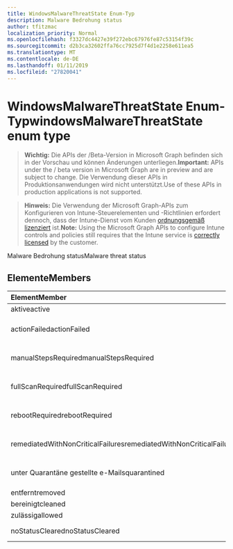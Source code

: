 ```yaml
---
title: WindowsMalwareThreatState Enum-Typ
description: Malware Bedrohung status
author: tfitzmac
localization_priority: Normal
ms.openlocfilehash: f3327dc4427e39f272ebc67976fe87c53154f39c
ms.sourcegitcommit: d2b3ca32602ffa76cc7925d7f4d1e2258e611ea5
ms.translationtype: MT
ms.contentlocale: de-DE
ms.lasthandoff: 01/11/2019
ms.locfileid: "27820041"
---
```

# <a name="windowsmalwarethreatstate-enum-type"></a><span data-ttu-id="b3c7e-103">WindowsMalwareThreatState Enum-Typ</span><span class="sxs-lookup"><span data-stu-id="b3c7e-103">windowsMalwareThreatState enum type</span></span>

> <span data-ttu-id="b3c7e-104">**Wichtig:** Die APIs der /Beta-Version in Microsoft Graph befinden sich in der Vorschau und können Änderungen unterliegen.</span><span class="sxs-lookup"><span data-stu-id="b3c7e-104">**Important:** APIs under the / beta version in Microsoft Graph are in preview and are subject to change.</span></span> <span data-ttu-id="b3c7e-105">Die Verwendung dieser APIs in Produktionsanwendungen wird nicht unterstützt.</span><span class="sxs-lookup"><span data-stu-id="b3c7e-105">Use of these APIs in production applications is not supported.</span></span>

> <span data-ttu-id="b3c7e-106">**Hinweis:** Die Verwendung der Microsoft Graph-APIs zum Konfigurieren von Intune-Steuerelementen und -Richtlinien erfordert dennoch, dass der Intune-Dienst vom Kunden [ordnungsgemäß lizenziert](https://go.microsoft.com/fwlink/?linkid=839381) ist.</span><span class="sxs-lookup"><span data-stu-id="b3c7e-106">**Note:** Using the Microsoft Graph APIs to configure Intune controls and policies still requires that the Intune service is [correctly licensed](https://go.microsoft.com/fwlink/?linkid=839381) by the customer.</span></span>

<span data-ttu-id="b3c7e-107">Malware Bedrohung status</span><span class="sxs-lookup"><span data-stu-id="b3c7e-107">Malware threat status</span></span>
## <a name="members"></a><span data-ttu-id="b3c7e-108">Elemente</span><span class="sxs-lookup"><span data-stu-id="b3c7e-108">Members</span></span>
|<span data-ttu-id="b3c7e-109">Element</span><span class="sxs-lookup"><span data-stu-id="b3c7e-109">Member</span></span>|<span data-ttu-id="b3c7e-110">Wert</span><span class="sxs-lookup"><span data-stu-id="b3c7e-110">Value</span></span>|<span data-ttu-id="b3c7e-111">Beschreibung</span><span class="sxs-lookup"><span data-stu-id="b3c7e-111">Description</span></span>|
|:---|:---|:---|
|<span data-ttu-id="b3c7e-112">aktive</span><span class="sxs-lookup"><span data-stu-id="b3c7e-112">active</span></span>|<span data-ttu-id="b3c7e-113">0</span><span class="sxs-lookup"><span data-stu-id="b3c7e-113">0</span></span>|<span data-ttu-id="b3c7e-114">Aktiv</span><span class="sxs-lookup"><span data-stu-id="b3c7e-114">Active</span></span>|
|<span data-ttu-id="b3c7e-115">actionFailed</span><span class="sxs-lookup"><span data-stu-id="b3c7e-115">actionFailed</span></span>|<span data-ttu-id="b3c7e-116">1</span><span class="sxs-lookup"><span data-stu-id="b3c7e-116">1</span></span>|<span data-ttu-id="b3c7e-117">Aktion ist fehlgeschlagen</span><span class="sxs-lookup"><span data-stu-id="b3c7e-117">Action failed</span></span>|
|<span data-ttu-id="b3c7e-118">manualStepsRequired</span><span class="sxs-lookup"><span data-stu-id="b3c7e-118">manualStepsRequired</span></span>|<span data-ttu-id="b3c7e-119">2</span><span class="sxs-lookup"><span data-stu-id="b3c7e-119">2</span></span>|<span data-ttu-id="b3c7e-120">Manuelle Schritte erforderlich</span><span class="sxs-lookup"><span data-stu-id="b3c7e-120">Manual steps required</span></span>|
|<span data-ttu-id="b3c7e-121">fullScanRequired</span><span class="sxs-lookup"><span data-stu-id="b3c7e-121">fullScanRequired</span></span>|<span data-ttu-id="b3c7e-122">3</span><span class="sxs-lookup"><span data-stu-id="b3c7e-122">3</span></span>|<span data-ttu-id="b3c7e-123">Vollständige Überprüfung erforderlich</span><span class="sxs-lookup"><span data-stu-id="b3c7e-123">Full scan required</span></span>|
|<span data-ttu-id="b3c7e-124">rebootRequired</span><span class="sxs-lookup"><span data-stu-id="b3c7e-124">rebootRequired</span></span>|<span data-ttu-id="b3c7e-125">4</span><span class="sxs-lookup"><span data-stu-id="b3c7e-125">4</span></span>|<span data-ttu-id="b3c7e-126">Neustart erforderlich</span><span class="sxs-lookup"><span data-stu-id="b3c7e-126">Reboot required</span></span>|
|<span data-ttu-id="b3c7e-127">remediatedWithNonCriticalFailures</span><span class="sxs-lookup"><span data-stu-id="b3c7e-127">remediatedWithNonCriticalFailures</span></span>|<span data-ttu-id="b3c7e-128">5</span><span class="sxs-lookup"><span data-stu-id="b3c7e-128">5</span></span>|<span data-ttu-id="b3c7e-129">Mit nicht kritische Fehler behoben</span><span class="sxs-lookup"><span data-stu-id="b3c7e-129">Remediated with non critical failures</span></span> |
|<span data-ttu-id="b3c7e-130">unter Quarantäne gestellte e-Mails</span><span class="sxs-lookup"><span data-stu-id="b3c7e-130">quarantined</span></span>|<span data-ttu-id="b3c7e-131">6</span><span class="sxs-lookup"><span data-stu-id="b3c7e-131">6</span></span>|<span data-ttu-id="b3c7e-132">Unter Quarantäne gestellte e-Mails</span><span class="sxs-lookup"><span data-stu-id="b3c7e-132">Quarantined</span></span>|
|<span data-ttu-id="b3c7e-133">entfernt</span><span class="sxs-lookup"><span data-stu-id="b3c7e-133">removed</span></span>|<span data-ttu-id="b3c7e-134">7</span><span class="sxs-lookup"><span data-stu-id="b3c7e-134">7</span></span>|<span data-ttu-id="b3c7e-135">Entfernt</span><span class="sxs-lookup"><span data-stu-id="b3c7e-135">Removed</span></span>|
|<span data-ttu-id="b3c7e-136">bereinigt</span><span class="sxs-lookup"><span data-stu-id="b3c7e-136">cleaned</span></span>|<span data-ttu-id="b3c7e-137">8</span><span class="sxs-lookup"><span data-stu-id="b3c7e-137">8</span></span>|<span data-ttu-id="b3c7e-138">Bereinigt</span><span class="sxs-lookup"><span data-stu-id="b3c7e-138">Cleaned</span></span>|
|<span data-ttu-id="b3c7e-139">zulässig</span><span class="sxs-lookup"><span data-stu-id="b3c7e-139">allowed</span></span>|<span data-ttu-id="b3c7e-140">9</span><span class="sxs-lookup"><span data-stu-id="b3c7e-140">9</span></span>|<span data-ttu-id="b3c7e-141">Zulässig</span><span class="sxs-lookup"><span data-stu-id="b3c7e-141">Allowed</span></span>|
|<span data-ttu-id="b3c7e-142">noStatusCleared</span><span class="sxs-lookup"><span data-stu-id="b3c7e-142">noStatusCleared</span></span>|<span data-ttu-id="b3c7e-143">10</span><span class="sxs-lookup"><span data-stu-id="b3c7e-143">10</span></span>|<span data-ttu-id="b3c7e-144">Kein Status deaktiviert</span><span class="sxs-lookup"><span data-stu-id="b3c7e-144">No status cleared</span></span>|





